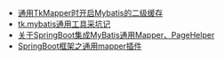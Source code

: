 <!-- docs/_sidebar.md -->
- [通用TkMapper时开启Mybatis的二级缓存](/JAVA/通用mapper/doc/通用TkMapper时开启Mybatis的二级缓存.md)
- [tk.mybatis通用工具采坑记](/JAVA/通用mapper/doc/tk.mybatis通用工具采坑记.md)
- [关于SpringBoot集成MyBatis通用Mapper、PageHelper](/JAVA/通用mapper/doc/关于SpringBoot集成MyBatis通用MapperPageHelper.md)
- [SpringBoot框架之通用mapper插件](/JAVA/通用mapper/doc/SpringBoot框架之通用mapper插件.md)

